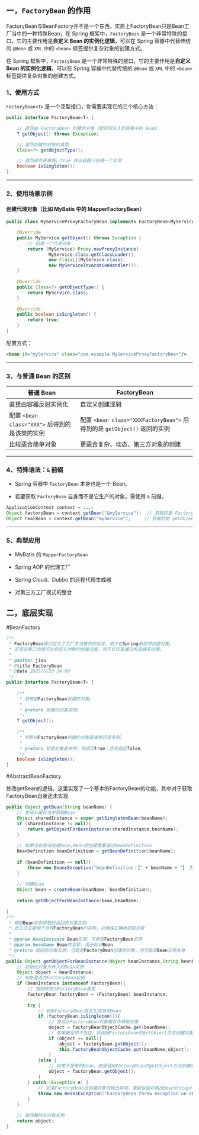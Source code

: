
## 一，`FactoryBean` 的作用


FactoryBean与BeanFactory并不是一个东西，实质上FactoryBean只是Bean工厂当中的一种特殊Bean，在 Spring 框架中，`FactoryBean` 是一个非常特殊的接口，它的主要作用是**自定义 Bean 的实例化逻辑**，可以在 Spring 容器中代替传统的 `@Bean` 或 `XML` 中的 `<bean>` 标签提供复杂对象的创建方式。

在 Spring 框架中，`FactoryBean` 是一个非常特殊的接口，它的主要作用是**自定义 Bean 的实例化逻辑**，可以在 Spring 容器中代替传统的 `@Bean` 或 `XML` 中的 `<bean>` 标签提供复杂对象的创建方式。


### 1、使用方式

`FactoryBean<T>` 是一个泛型接口，你需要实现它的三个核心方法：

```java
public interface FactoryBean<T> {

    // 返回由 FactoryBean 创建的对象（即实际注入到容器中的 Bean）
    T getObject() throws Exception;

    // 返回创建的对象的类型
    Class<?> getObjectType();

    // 返回是否是单例，true 表示容器只创建一个实例
    boolean isSingleton();
}
```

---

### 2、使用场景示例

#### 创建代理对象（比如 MyBatis 中的 MapperFactoryBean）

```java
public class MyServiceProxyFactoryBean implements FactoryBean<MyService> {

    @Override
    public MyService getObject() throws Exception {
        // 创建一个代理对象
        return (MyService) Proxy.newProxyInstance(
                MyService.class.getClassLoader(),
                new Class[]{MyService.class},
                new MyServiceInvocationHandler());
    }

    @Override
    public Class<?> getObjectType() {
        return MyService.class;
    }

    @Override
    public boolean isSingleton() {
        return true;
    }
}
```

配置方式：

```xml
<bean id="myService" class="com.example.MyServiceProxyFactoryBean"/>
```

---

### 3、与普通 Bean 的区别

|普通 Bean|FactoryBean|
|---|---|
|直接由容器反射实例化|自定义创建逻辑|
|配置 `<bean class="XXX">` 后得到的是该类的实例|配置 `<bean class="XXXFactoryBean">` 后得到的是 `getObject()` 返回的实例|
|比较适合简单对象|更适合复杂、动态、第三方对象的创建|

---

### 4、特殊语法：`&` 前缀

- Spring 容器中 `FactoryBean` 本身也是一个 Bean。
    
- 若要获取 `FactoryBean` 自身而不是它生产的对象，需使用 `&` 前缀。
    

```java
ApplicationContext context = ...;
Object factoryBean = context.getBean("&myService");  // 获取的是 FactoryBean 实例
Object realBean = context.getBean("myService");     // 获取的是 getObject() 的返回值
```

---

### 5、典型应用

- MyBatis 的 `MapperFactoryBean`

- Spring AOP 的代理工厂

- Spring Cloud、Dubbo 的远程代理生成器

- 对第三方工厂模式的整合



## 二，底层实现

#BeanFactory

```java
/**  
 * FactoryBean接口定义了工厂方法模式的实现，用于在Spring框架中创建对象。  
 * 实现该接口的类可以自定义对象的创建过程，而不仅仅是通过构造器来创建。  
 *   
 * @author jixu  
 * @title FactoryBean  
 * @date 2025/5/20 14:00  
 */
public interface FactoryBean<T> {  
  
    /**  
     * 获取由FactoryBean创建的对象。  
     *   
	 * @return 创建的对象实例。  
     */  
    T getObject();  
  
    /**  
     * 判断由FactoryBean创建的对象是单例还是多例。  
     *   
	 * @return 如果对象是单例，则返回true；否则返回false。  
     */  
    boolean isSingleton();  
}
```

#AbstractBeanFactory

修改getBean的逻辑，这里实现了一个基本的FactoryBean的功能，其中对于获取FactoryBean自身还未实现

```java
public Object getBean(String beanName) {  
    // 尝试从缓存当中获取Bean  
    Object sharedInstance = super.getSingletonBean(beanName);  
    if (sharedInstance != null){  
        return getObjectForBeanInstance(sharedInstance,beanName);  
    }  
  
    // 如果没有尝试创建Bean,Bean的创建需要通过BeanDefinition  
    BeanDefinition beanDefinition = getBeanDefinition(beanName);  
  
    if (beanDefinition == null){  
        throw new BeansException("beanDefinition：【" + beanName + "】 为空");  
    }  
  
    // 创建Bean  
    Object bean = createBean(beanName, beanDefinition);  
  
    return getObjectForBeanInstance(bean,beanName);  
  
}  
/**  
 * 根据Bean实例获取应返回的对象实例  
 * 此方法主要用于处理FactoryBean的实例，以确保正确地获取对象  
 *  
 * @param beanInstance Bean实例，可能是FactoryBean实例  
 * @param beanName Bean的名称，用于标识Bean  
 * @return 返回的对象实例，可能是FactoryBean创建的对象，也可能是Bean实例本身  
 */  
public Object getObjectForBeanInstance(Object beanInstance,String beanName){  
    // 初始化对象为传入的Bean实例  
    Object object = beanInstance;  
    // 判断是否为FactoryBean实例  
    if (beanInstance instanceof FactoryBean){  
        // 强制转换为FactoryBean类型  
        FactoryBean factoryBean = (FactoryBean) beanInstance;  
  
        try {  
            // 判断FactoryBean是否生成单例Bean  
            if (factoryBean.isSingleton()){  
                // 尝试从FactoryBean对象缓存中获取对象  
                object = factoryBeanObjectCache.get(beanName);  
                // 如果缓存中不存在，则调用FactoryBean的getObject方法创建对象，并存入缓存  
                if (object == null){  
                    object = factoryBean.getObject();  
                    this.factoryBeanObjectCache.put(beanName,object);  
                }  
            }else {  
                // 如果不是单例Bean，直接调用FactoryBean的getObject方法创建对象  
                object = factoryBean.getObject();  
            }  
        } catch (Exception e) {  
            // 如果FactoryBean在创建对象时抛出异常，重新包装并抛出BeansException  
            throw new BeansException("FactoryBean threw exception on object[" + beanName + "] creation", e);  
        }  
    }  
  
    // 返回最终的对象实例  
    return object;  
}
```